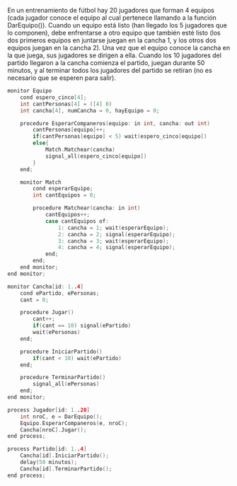 En un entrenamiento de fútbol hay 20 jugadores que forman 4 equipos (cada jugador conoce el equipo al cual pertenece llamando a la función DarEquipo()). Cuando un equipo está listo (han llegado los 5 jugadores que lo componen), debe enfrentarse a otro equipo que también esté listo (los dos primeros equipos en juntarse juegan en la cancha 1, y los otros dos equipos juegan en la cancha 2). Una vez que el equipo conoce la cancha en la que juega, sus jugadores se dirigen a ella. Cuando los 10 jugadores del partido llegaron a la cancha comienza el partido, juegan durante 50 minutos, y al terminar todos los jugadores del partido se retiran (no es necesario que se esperen para salir).

````C
monitor Equipo
    cond espero_cinco[4];
    int cantPersonas[4] = ([4] 0)
    int cancha[4], numCancha = 0, hayEquipo = 0;

    procedure EsperarCompaneros(equipo: in int, cancha: out int)
        cantPersonas[equipo]++;
        if(cantPersonas[equipo] < 5) wait(espero_cinco[equipo])
        else{
            Match.Matchear(cancha)
            signal_all(espero_cinco[equipo])
        }
    end;

    monitor Match
        cond esperarEquipo;
        int cantEquipos = 0;

        procedure Matchear(cancha: in int)
            cantEquipos++;
            case cantEquipos of:
                1: cancha = 1; wait(esperarEquipo);
                2: cancha = 2; signal(esperarEquipo);
                3: cancha = 3; wait(esperarEquipo);
                4: cancha = 4; signal(esperarEquipo);
            end;
        end;
    end monitor;
end monitor;

monitor Cancha[id: 1..4]
    cond ePartido, ePersonas;
    cant = 0;

    procedure Jugar()
        cant++;
        if(cant == 10) signal(ePartido)
        wait(ePersonas)
    end;

    procedure IniciarPartido()
        if(cant < 10) wait(ePartido)
    end;

    procedure TerminarPartido()
        signal_all(ePersonas)
    end;
end monitor;

process Jugador[id: 1..20]
    int nroC, e = DarEquipo();
    Equipo.EsperarCompaneros(e, nroC);
    Cancha[nroC].Jugar();
end process;

process Partido[id: 1..4]
    Cancha[id].IniciarPartido();
    delay(50 minutos);
    Cancha[id].TerminarPartido();
end process;
````